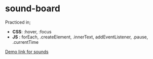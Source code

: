 # sound-board
Practiced in;
   *  __CSS__: :hover, :focus
   *  __JS__ : forEach, .createElement, .innerText, addEventListener, .pause, .currentTime


[Demo link for sounds](https://htmlpreview.github.io/?https://github.com/hakanozdemir85/sound-board/blob/main/index.html
)

